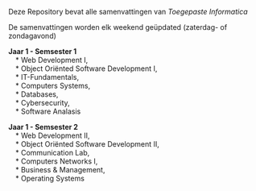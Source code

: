 Deze Repository bevat alle samenvattingen van _Toegepaste Informatica_ 

De samenvattingen worden elk weekend geüpdated (zaterdag- of zondagavond)  

 **Jaar 1 - Semsester 1**  
    &emsp;* Web Development I,   
    &emsp;* Object Oriënted Software Development I,   
    &emsp;* IT-Fundamentals,   
    &emsp;* Computers Systems,   
    &emsp;* Databases,   
    &emsp;* Cybersecurity,   
    &emsp;* Software Analasis
    
 **Jaar 1 - Semsester 2**  
    &emsp;* Web Development II,   
    &emsp;* Object Oriënted Software Development II,   
    &emsp;* Communication Lab,   
    &emsp;* Computers Networks I,   
    &emsp;* Business & Management,   
    &emsp;* Operating Systems   



    
